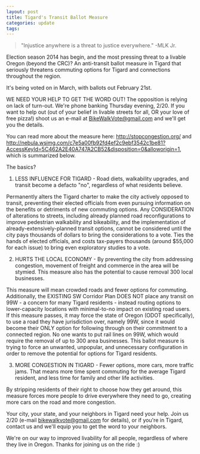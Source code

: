 ```yaml
---
layout: post
title: Tigard's Transit Ballot Measure
categories: update
tags:
---
```


> "Injustice anywhere is a threat to justice everywhere." -MLK Jr.

Election season 2014 has begin, and the most pressing threat to a livable Oregon (beyond the CRC)? An anti-transit ballot measure in Tigard that seriously threatens commuting options for Tigard and connections throughout the region. 

It's being voted on in March, with ballots out February 21st.

WE NEED YOUR HELP TO GET THE WORD OUT! The opposition is relying on lack of turn-out. We're phone banking Thursday evening, 2/20. If you want to help out (out of your belief in livable streets for all, OR your love of free pizza!) shoot us an e-mail at BikeWalkVote@gmail.com and we'll get you the details.

You can read more about the measure here: 
http://stopcongestion.org/ 
and 
http://nebula.wsimg.com/c7e5a00fb92fd4ef2c9ebf3542c1be81?AccessKeyId=5C462A2E40A747A2CB52&disposition=0&alloworigin=1, which is summarized below.

The basics?

1) LESS INFLUENCE FOR TIGARD - Road diets, walkability upgrades, and transit become a defacto "no", regardless of what residents believe.

Permanently alters the Tigard charter to make the city actively opposed to transit, preventing their elected officials from even pursuing information on the benefits or detriments of new commuting options. Any CONSIDERATION of alterations to streets, including already planned road reconfigurations to improve pedestrian walkability and bikeability, and the implementation of already-extensively-planned transit options, cannot be considered until the city pays thousands of dollars to bring the considerations to a vote. Ties the hands of elected officials, and costs tax-payers thousands (around $55,000 for each issue) to bring even exploratory studies to a vote.


2) HURTS THE LOCAL ECONOMY -  By preventing the city from addressing congestion, movement of freight and commerce in the area will be stymied. This measure also has the potential to cause removal 300 local businesses. 
 
This measure will mean crowded roads and fewer options for commuting. Additionally, the EXISTING SW Corridor Plan DOES NOT place any transit on 99W - a concern for many Tigard residents - instead routing options to lower-capacity locations with minimal-to-no impact on existing road users. If this measure passes, it may force the state of Oregon (ODOT specifically), to use a road they have jurisdiction over, namely 99W, since it would become their ONLY option for following through on their commitment to a connected region. No one wants to put rail lines on 99W, which would require the removal of up to 300 area businesses. This ballot measure is trying to force an unwanted, unpopular, and unnecessary configuration in order to remove the potential for options for Tigard residents.


3) MORE CONGESTION IN TIGARD - Fewer options, more cars, more traffic jams. That means more time spent commuting for the average Tigard resident, and less time for family and other life activities.

By stripping residents of their right to choose how they get around, this measure forces more people to drive everywhere they need to go, creating more cars on the road and more congestion.




Your city, your state, and your neighbors in Tigard need your help. Join us 2/20 (e-mail bikewalkvote@gmail.com for details), or if you're in Tigard, contact us and we'll equip you to get the word to your neighbors.

We're on our way to improved livability for all people, regardless of where they live in Oregon. Thanks for joining us on the ride :)
